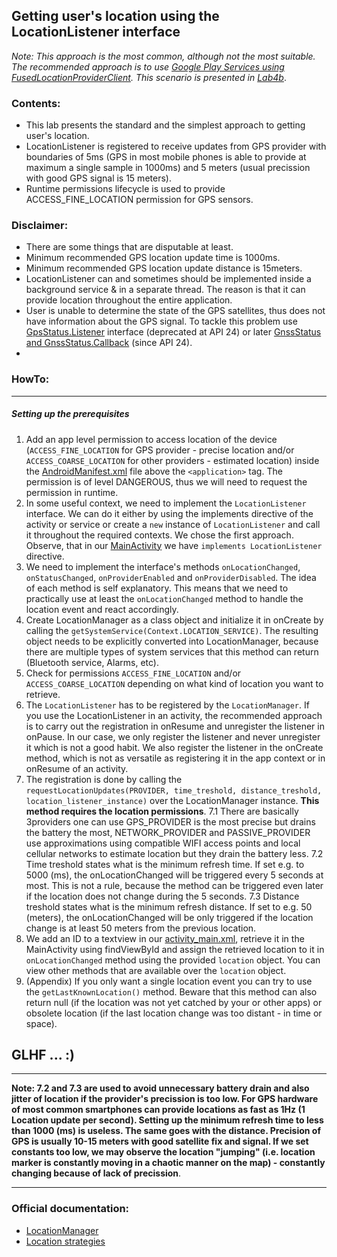## Getting user's location using the **LocationListener** interface
*Note: This approach is the most common, although not the most suitable. The recommended approach is to use [Google Play Services using FusedLocationProviderClient](https://developers.google.com/location-context/fused-location-provider/). This scenario is presented in [Lab4b](https://github.com/kkui-chi/VMIR/tree/master/Lab4b_Location_FusedLocationProviderClient)*.
### Contents:
- This lab presents the standard and the simplest approach to getting user's location.
- LocationListener is registered to receive updates from GPS provider with boundaries of 5ms (GPS in most mobile phones is able to provide at maximum a single sample in 1000ms) and 5 meters (usual precission with good GPS signal is 15 meters).
- Runtime permissions lifecycle is used to provide ACCESS_FINE_LOCATION permission for GPS sensors. 
### Disclaimer:
- There are some things that are disputable at least. 
- Minimum recommended GPS location update time is 1000ms.
- Minimum recommended GPS location update distance is 15meters.
- LocationListener can and sometimes should be implemented inside a background service & in a separate thread. The reason is that it can provide location throughout the entire application.
- User is unable to determine the state of the GPS satellites, thus does not have information about the GPS signal. To tackle this problem use [GpsStatus.Listener](https://developer.android.com/reference/android/location/GpsStatus.Listener) interface (deprecated at API 24) or later [GnssStatus and GnssStatus.Callback](https://developer.android.com/reference/android/location/GnssStatus.Callback) (since API 24).
- 
### HowTo:
--------
##### Setting up the prerequisites
1. Add an app level permission to access location of the device (```ACCESS_FINE_LOCATION``` for GPS provider - precise location and/or ```ACCESS_COARSE_LOCATION``` for other providers - estimated location) inside the [AndroidManifest.xml](https://github.com/kkui-chi/VMIR/blob/master/Lab4a_Location_LocationListener/app/src/main/AndroidManifest.xml) file above the ```<application>``` tag. The permission is of level DANGEROUS, thus we will need to request the permission in runtime.
2. In some useful context, we need to implement the ```LocationListener``` interface. We can do it either by using the implements directive of the activity or service or create a ```new``` instance of ```LocationListener``` and call it throughout the required contexts. We chose the first approach. Observe, that in our [MainActivity](https://github.com/kkui-chi/VMIR/blob/master/Lab4a_Location_LocationListener/app/src/main/java/sk/tuke/smartlab/lab4a_location_locationlistener/MainActivity.java) we have ```implements LocationListener``` directive.
3. We need to implement the interface's methods ```onLocationChanged```, ```onStatusChanged```, ```onProviderEnabled``` and ```onProviderDisabled```. The idea of each method is self explanatory. This means that we need to practically use at least the ```onLocationChanged``` method to handle the location event and react accordingly.
4. Create LocationManager as a class object and initialize it in onCreate by calling the ```getSystemService(Context.LOCATION_SERVICE)```. The resulting object needs to be explicitly converted into LocationManager, because there are multiple types of system services that this method can return (Bluetooth service, Alarms, etc).
5. Check for permissions ```ACCESS_FINE_LOCATION``` and/or ```ACCESS_COARSE_LOCATION``` depending on what kind of location you want to retrieve.
6. The ```LocationListener``` has to be registered by the ```LocationManager```. If you use the LocationListener in an activity, the recommended approach is to carry out the registration in onResume and unregister the listener in onPause. In our case, we only register the listener and never unregister it which is not a good habit. We also register the listener in the onCreate method, which is not as versatile as registering it in the app context or in onResume of an activity.
7. The registration is done by calling the ```requestLocationUpdates(PROVIDER, time_treshold, distance_treshold, location_listener_instance)``` over the LocationManager instance. __This method requires the location permissions__.
7.1 There are basically 3providers one can use GPS_PROVIDER is the most precise but drains the battery the most, NETWORK_PROVIDER and PASSIVE_PROVIDER use approximations using compatible WIFI access points and local cellular networks to estimate location but they drain the battery less.
7.2 Time treshold states what is the minimum refresh time. If set e.g. to 5000 (ms), the onLocationChanged will be triggered every 5 seconds at most. This is not a rule, because the method can be triggered even later if the location does not change during the 5 seconds.
7.3 Distance treshold states what is the minimum refresh distance. If set to e.g. 50 (meters), the onLocationChanged will be only triggered if the location change is at least 50 meters from the previous location.
8. We add an ID to a textview in our [activity_main.xml](https://github.com/kkui-chi/VMIR/blob/master/Lab4a_Location_LocationListener/app/src/main/res/layout/activity_main.xml), retrieve it in the MainActivity using findViewById and assign the retrieved location to it in ```onLocationChanged``` method using the provided ```location``` object. You can view other methods that are available over the ```location``` object.
9. (Appendix) If you only want a single location event you can try to use the ```getLastKnownLocation()``` method. Beware that this method can also return null (if the location was not yet catched by your or other apps) or obsolete location (if the last location change was too distant - in time or space).
## GLHF ... :)
---
__Note: 7.2 and 7.3 are used to avoid unnecessary battery drain and also jitter of location if the provider's precission is too low. For GPS hardware of most common smartphones can provide locations as fast as 1Hz (1 Location update per second). Setting up the minimum refresh time to less than 1000 (ms) is useless. The same goes with the distance. Precision of GPS is usually 10-15 meters with good satellite fix and signal. If we set constants too low, we may observe the location "jumping" (i.e. location marker is constantly moving in a chaotic manner on the map) - constantly changing because of lack of precission__.

---

### Official documentation:
- [LocationManager](https://developer.android.com/reference/android/location/LocationManager)
- [Location strategies](https://developer.android.com/guide/topics/location/strategies#java)